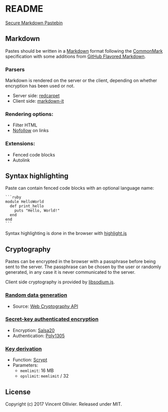 # README

[Secure Markdown Pastebin][1]

[1]: https://paste.vinc.cc


## Markdown

Pastes should be written in a [Markdown][2] format following the [CommonMark][3]
specification with some additions from [GitHub Flavored Markdown][4].

### Parsers

Markdown is rendered on the server or the client, depending on whether
encryption has been used or not.

- Server side: [redcarpet][5]
- Client side: [markdown-it][6]

### Rendering options:

- Filter HTML
- [Nofollow][7] on links

### Extensions:

- Fenced code blocks
- Autolink

[2]: http://daringfireball.net/projects/markdown/
[3]: http://commonmark.org/
[4]: https://github.github.com/gfm/
[5]: https://github.com/vmg/redcarpet
[6]: https://github.com/markdown-it/markdown-it
[7]: https://en.wikipedia.org/wiki/Nofollow


## Syntax highlighting

Paste can contain fenced code blocks with an optional language name:

    ```ruby
    module HelloWorld
      def print_hello
        puts "Hello, World!"
      end
    end
    ```

Syntax highlighting is done in the browser with [highlight.js][8]

[8]: https://highlightjs.org/


## Cryptography

Pastes can be encrypted in the browser with a passphrase before being sent to
the server. The passphrase can be chosen by the user or randomly generated, in
any case it is never communicated to the server.

Client side cryptography is provided by [libsodium.js][9].

### [Random data generation][10]

- Source: [Web Cryptography API][11]

### [Secret-key authenticated encryption][12]

- Encryption: [Salsa20][13]
- Authentication: [Poly1305][14]

### [Key derivation][15]

- Function: [Scrypt][16]
- Parameters:
  - `memlimit`: 16 MB
  - `opslimit`: `memlimit` / 32

[9]: https://github.com/jedisct1/libsodium.js
[10]: https://download.libsodium.org/libsodium/content/generating_random_data/
[11]: https://developer.mozilla.org/en-US/docs/Web/API/RandomSource/getRandomValues
[12]: https://download.libsodium.org/libsodium/content/secret-key_cryptography/authenticated_encryption.html
[13]: https://en.wikipedia.org/wiki/Salsa20
[14]: https://en.wikipedia.org/wiki/Poly1305
[15]: https://download.libsodium.org/libsodium/content/password_hashing/scrypt.html
[16]: https://en.wikipedia.org/wiki/Scrypt


## License

Copyright (c) 2017 Vincent Ollivier. Released under MIT.
